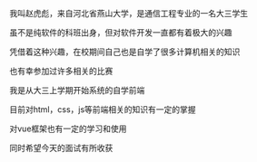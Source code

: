 我叫赵虎彪，来自河北省燕山大学，是通信工程专业的一名大三学生

虽不是纯软件的科班出身，但对软件开发一直都有着极大的兴趣

凭借着这种兴趣，在校期间自己也是自学了很多计算机相关的知识

也有幸参加过许多相关的比赛

我是从大三上学期开始系统的自学前端

目前对html，css，js等前端相关的知识有一定的掌握

对vue框架也有一定的学习和使用

同时希望今天的面试有所收获